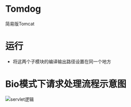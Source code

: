 # Tomdog
简易版Tomcat

# 运行
- 将这两个子模块的编译输出路径设置在同一个地方



# Bio模式下请求处理流程示意图
![servlet逻辑](https://user-images.githubusercontent.com/79641956/169803890-118191be-aa30-4b07-88f8-a70b14ade969.png)
